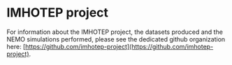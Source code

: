 # IMHOTEP project
For information about  the IMHOTEP project, the datasets produced and the NEMO simulations performed, please see the dedicated github organization here:
[https://github.com/imhotep-project](https://github.com/imhotep-project).
